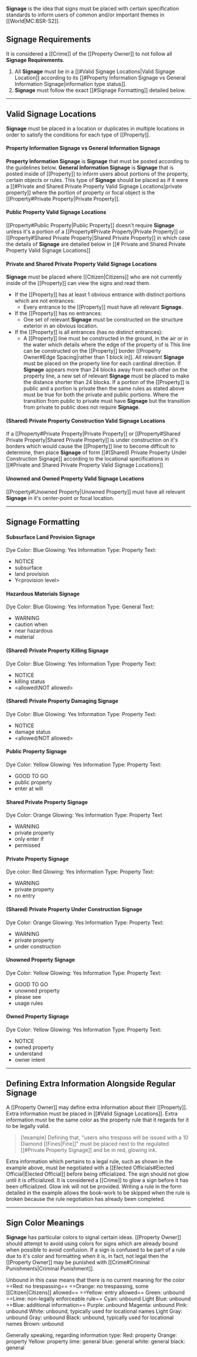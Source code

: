 **Signage** is the idea that signs must be placed with certain specification standards to inform users of common and/or important themes in [[World|MC:BSR-S2]]. 
## Signage Requirements
It is considered a [[Crime]] of the [[Property Owner]] to not follow all **Signage Requirements**.
1. All **Signage** must be in a [[#Valid Signage Locations|Valid Signage Location]] according to its [[#Property Information Signage vs General Information Signage|information type status]].
2. **Signage** must follow the exact [[#Signage Formatting]] detailed below.

---
## Valid Signage Locations
**Signage** must be placed in a location or duplicates in multiple locations in order to satisfy the conditions for each type of [[Property]].
#### Property Information Signage vs General Information Signage
**Property Information Signage** is **Signage** that must be posted according to the guidelines below. **General Information Signage** is **Signage** that is posted inside of [[Property]] to inform users about portions of the property, certain objects or rules. This type of **Signage** should be placed as if it were a [[#Private and Shared Private Property Valid Signage Locations|private property]] where the portion of property or focal object is the [[Property#Private Property|Private Property]].
#### Public Property Valid Signage Locations
[[Property#Public Property|Public Property]] doesn't require **Signage** unless it's a portion of a [[Property#Private Property|Private Property]] or [[Property#Shared Private Property|Shared Private Property]] in which case the details of **Signage** are detailed below in [[# Private and Shared Private Property Valid Signage Locations]]
#### Private and Shared Private Property Valid Signage Locations
**Signage** must be placed where [[Citizen|Citizens]] who are not currently inside of the [[Property]] can view the signs and read them. 
- If the [[Property]] has at least 1 obvious entrance with distinct portions which are not entrances:
	- Every entrance to the [[Property]] must have all relevant **Signage**.
- If the [[Property]] has no entrances:
	- One set of relevant **Signage** must be constructed on the structure exterior in an obvious location.
- If the [[Property]] is all entrances (has no distinct entrances):
	- A [[Property]] line must be constructed in the ground, in the air or in the water which details where the edge of the property of is This line can be constructed on the [[Property]] border [[Property Owner#Edge Spacing|rather than 1 block in]]. All relevant **Signage** must be placed on the property line for each cardinal direction. If **Signage** appears more than 24 blocks away from each other on the property line, a new set of relevant **Signage** must be placed to make the distance shorter than 24 blocks.
If a portion of the [[Property]] is public and a portion is private then the same rules as stated above must be true for both the private and public portions. Where the transition from public to private must have **Signage** but the transition from private to public does not require **Signage**.
#### (Shared) Private Property Construction Valid Signage Locations
If a [[Property#Private Property|Private Property]] or [[Property#Shared Private Property|Shared Private Property]] is under construction on it's borders which would cause the [[Property]] line to become difficult to determine, then place **Signage** of form [[#(Shared) Private Property Under Construction Signage]] according to the locational specifications in [[#Private and Shared Private Property Valid Signage Locations]]
#### Unowned and Owned Property Valid Signage Locations
[[Property#Unowned Property|Unowned Property]] must have all relevant **Signage** in it's center-point or focal location.

---
## Signage Formatting
#### Subsurface Land Provision Signage
Dye Color: Blue
Glowing: Yes
Information Type: Property
Text:
- NOTICE
- subsurface
- land provision
- Y\<provision level\>
#### Hazardous Materials Signage
Dye Color: Blue
Glowing: Yes
Information Type: General
Text:
- WARNING
- caution when
- near hazardous
- material
#### (Shared) Private Property Killing Signage
Dye Color: Blue
Glowing: Yes
Information Type: Property
Text:
- NOTICE
- killing status
- \<allowed\NOT allowed\>
#### (Shared) Private Property Damaging Signage
Dye Color: Blue
Glowing: Yes
Information Type: Property
Text:
- NOTICE
- damage status
- \<allowed/NOT allowed\>
#### Public Property Signage
Dye Color: Yellow
Glowing: Yes
Information Type: Property
Text: 
- GOOD TO GO
- public property
- enter at will
#### Shared Private Property Signage
Dye Color: Orange
Glowing: Yes
Information Type: Property
Text
- WARNING
- private property
- only enter if
- permissed
#### Private Property Signage
Dye color: Red
Glowing: Yes
Information Type: Property
Text:
- WARNING
- private property
- no entry
#### (Shared) Private Property Under Construction Signage
Dye Color: Orange
Glowing: Yes
Information Type: Property
Text:
- WARNING
- private property
- under construction
#### Unowned Property Signage
Dye Color: Yellow
Glowing: Yes
Information Type: Property
Text:
- GOOD TO GO
- unowned property
- please see
- usage rules
#### Owned Property Signage
Dye Color: Yellow
Glowing: Yes
Information Type: Property
Text: 
- NOTICE
- owned property
- understand
- owner intent

---
## Defining Extra Information Alongside Regular Signage
A [[Property Owner]] may define extra information about their [[Property]]. Extra information must be placed in [[#Valid Signage Locations]]. Extra information must be the same color as the property rule that it regards for it to be legally valid.
> [!example]
> Defining that, "users who trespass will be issued with a 10 Diamond [[Fines|Fine]]" must be placed next to the regulated [[#Private Property Signage]] and be in red, glowing ink. 

Extra information which pertains to a legal rule, such as shown in the example above, must be negotiated with a [[Elected Officials#Elected Official|Elected Official]] before being officialized. The sign should not glow until it is officialized. It is considered a [[Crime]] to glow a sign before it has been officialized. Glow ink will not be provided. Writing a rule in the form detailed in the example allows the book-work to be skipped when the rule is broken because the rule negotiation has already been completed.

---
## Sign Color Meanings
**Signage** has particular colors to signal certain ideas. [[Property Owner]] should attempt to avoid using colors for signs which are already bound when possible to avoid confusion. If a sign is confused to be part of a rule due to it's color and formatting when it is, in fact, not legal then the [[Property Owner]] may be punished with [[Crime#Criminal Punishments|Criminal Punishment]].

Unbound in this case means that there is no current meaning for the color
==Red: no trespassing==
==Orange: no trespassing, some [[Citizen|Citizens]] allowed== 
==Yellow: entry allowed==
Green: unbound
==Lime: non-legally enforceable rule==
Cyan: unbound
Light Blue: unbound
==Blue: additional information==
Purple: unbound
Magenta: unbound
Pink: unbound
White: unbound, typically used for locational names
Light Gray: unbound
Gray: unbound
Black: unbound, typically used for locational names
Brown: unbound

Generally speaking, regarding information type:
Red: property
Orange: property
Yellow: property
lime: general
blue: general
white: general
black: general